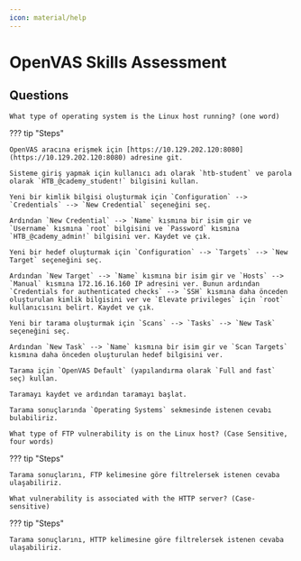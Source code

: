 ```yaml
---
icon: material/help
---
```


# OpenVAS Skills Assessment

## Questions

```text
What type of operating system is the Linux host running? (one word)
```

??? tip "Steps"

    OpenVAS aracına erişmek için [https://10.129.202.120:8080](https://10.129.202.120:8080) adresine git.

    Sisteme giriş yapmak için kullanıcı adı olarak `htb-student` ve parola olarak `HTB_@cademy_student!` bilgisini kullan.

    Yeni bir kimlik bilgisi oluşturmak için `Configuration` --> `Credentials` --> `New Credential` seçeneğini seç.

    Ardından `New Credential` --> `Name` kısmına bir isim gir ve `Username` kısmına `root` bilgisini ve `Password` kısmına `HTB_@cademy_admin!` bilgisini ver. Kaydet ve çık.

    Yeni bir hedef oluşturmak için `Configuration` --> `Targets` --> `New Target` seçeneğini seç.

    Ardından `New Target` --> `Name` kısmına bir isim gir ve `Hosts` --> `Manual` kısmına 172.16.16.160 IP adresini ver. Bunun ardından `Credentials for authenticated checks` --> `SSH` kısmına daha önceden oluşturulan kimlik bilgisini ver ve `Elevate privileges` için `root` kullanıcısını belirt. Kaydet ve çık.

    Yeni bir tarama oluşturmak için `Scans` --> `Tasks` --> `New Task` seçeneğini seç.

    Ardından `New Task` --> `Name` kısmına bir isim gir ve `Scan Targets` kısmına daha önceden oluşturulan hedef bilgisini ver.

    Tarama için `OpenVAS Default` (yapılandırma olarak `Full and fast` seç) kullan.

    Taramayı kaydet ve ardından taramayı başlat.

    Tarama sonuçlarında `Operating Systems` sekmesinde istenen cevabı bulabiliriz.

```text
What type of FTP vulnerability is on the Linux host? (Case Sensitive, four words)
```

??? tip "Steps"

    Tarama sonuçlarını, FTP kelimesine göre filtrelersek istenen cevaba ulaşabiliriz.

```text
What vulnerability is associated with the HTTP server? (Case-sensitive)
```

??? tip "Steps"

    Tarama sonuçlarını, HTTP kelimesine göre filtrelersek istenen cevaba ulaşabiliriz.
